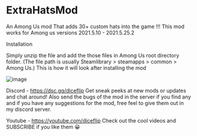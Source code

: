 # ExtraHatsMod
An Among Us mod That adds 30+ custom hats into the game !!!
This mod works for Among us versions 2021.5.10 - 2021.5.25.2

Installation

Simply unzip the file and add the those files in Among Us root directory folder. (The file path is usually Steamlibrary > steamapps > common > Among Us.)
This is how it will look after installing the mod

![image](https://user-images.githubusercontent.com/82509942/120100975-5b65b700-c14c-11eb-9424-d1558ed2ea1c.png)

Discord - https://dsc.gg/diceflip
Get sneak peeks at new mods or updates and chat around!
Also send the bugs of the mod in the server if you find any
and if you have any suggestions for the mod, free feel to give them out in my discord server.

Youtube - https://youtube.com/diceflip
Check out the cool videos
and SUBSCRIBE if you like them 😀
